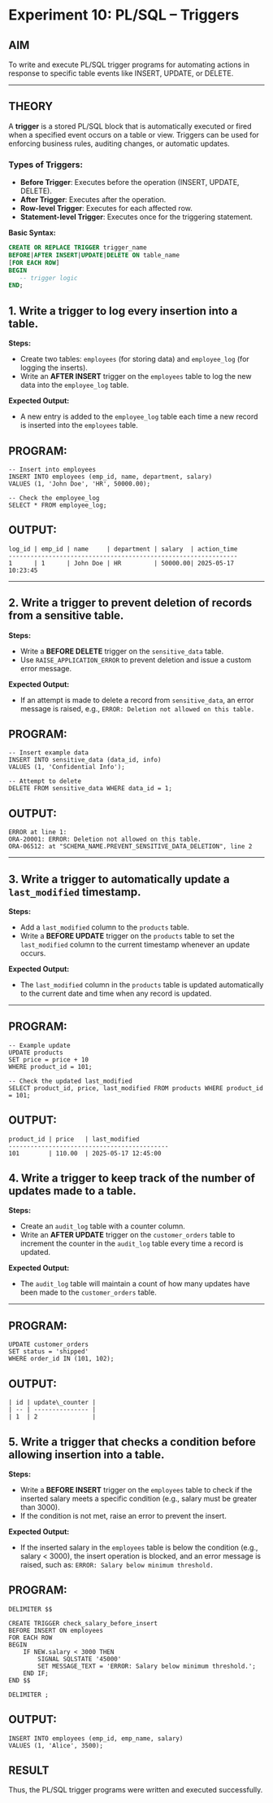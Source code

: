 # Experiment 10: PL/SQL – Triggers

## AIM
To write and execute PL/SQL trigger programs for automating actions in response to specific table events like INSERT, UPDATE, or DELETE.

---

## THEORY

A **trigger** is a stored PL/SQL block that is automatically executed or fired when a specified event occurs on a table or view. Triggers can be used for enforcing business rules, auditing changes, or automatic updates.

### Types of Triggers:
- **Before Trigger**: Executes before the operation (INSERT, UPDATE, DELETE).
- **After Trigger**: Executes after the operation.
- **Row-level Trigger**: Executes for each affected row.
- **Statement-level Trigger**: Executes once for the triggering statement.

**Basic Syntax:**
```sql
CREATE OR REPLACE TRIGGER trigger_name
BEFORE|AFTER INSERT|UPDATE|DELETE ON table_name
[FOR EACH ROW]
BEGIN
   -- trigger logic
END;
```

## 1. Write a trigger to log every insertion into a table.
**Steps:**
- Create two tables: `employees` (for storing data) and `employee_log` (for logging the inserts).
- Write an **AFTER INSERT** trigger on the `employees` table to log the new data into the `employee_log` table.

**Expected Output:**
- A new entry is added to the `employee_log` table each time a new record is inserted into the `employees` table.
## PROGRAM:
```
-- Insert into employees
INSERT INTO employees (emp_id, name, department, salary)
VALUES (1, 'John Doe', 'HR', 50000.00);

-- Check the employee_log
SELECT * FROM employee_log;
```
## OUTPUT:
```
log_id | emp_id | name     | department | salary  | action_time
---------------------------------------------------------------
1      | 1      | John Doe | HR         | 50000.00| 2025-05-17 10:23:45
```

---

## 2. Write a trigger to prevent deletion of records from a sensitive table.
**Steps:**
- Write a **BEFORE DELETE** trigger on the `sensitive_data` table.
- Use `RAISE_APPLICATION_ERROR` to prevent deletion and issue a custom error message.

**Expected Output:**
- If an attempt is made to delete a record from `sensitive_data`, an error message is raised, e.g., `ERROR: Deletion not allowed on this table.`
## PROGRAM:
```
-- Insert example data
INSERT INTO sensitive_data (data_id, info)
VALUES (1, 'Confidential Info');

-- Attempt to delete
DELETE FROM sensitive_data WHERE data_id = 1;
```
## OUTPUT:
```
ERROR at line 1:
ORA-20001: ERROR: Deletion not allowed on this table.
ORA-06512: at "SCHEMA_NAME.PREVENT_SENSITIVE_DATA_DELETION", line 2
```
---

## 3. Write a trigger to automatically update a `last_modified` timestamp.
**Steps:**
- Add a `last_modified` column to the `products` table.
- Write a **BEFORE UPDATE** trigger on the `products` table to set the `last_modified` column to the current timestamp whenever an update occurs.

**Expected Output:**
- The `last_modified` column in the `products` table is updated automatically to the current date and time when any record is updated.

---
## PROGRAM:
```
-- Example update
UPDATE products
SET price = price + 10
WHERE product_id = 101;

-- Check the updated last_modified
SELECT product_id, price, last_modified FROM products WHERE product_id = 101;
```
## OUTPUT:
```
product_id | price   | last_modified
--------------------------------------------
101        | 110.00  | 2025-05-17 12:45:00
```

## 4. Write a trigger to keep track of the number of updates made to a table.
**Steps:**
- Create an `audit_log` table with a counter column.
- Write an **AFTER UPDATE** trigger on the `customer_orders` table to increment the counter in the `audit_log` table every time a record is updated.

**Expected Output:**
- The `audit_log` table will maintain a count of how many updates have been made to the `customer_orders` table.

---
## PROGRAM:
```
UPDATE customer_orders
SET status = 'shipped'
WHERE order_id IN (101, 102);
```
## OUTPUT:
```
| id | update\_counter |
| -- | --------------- |
| 1  | 2               |
```

## 5. Write a trigger that checks a condition before allowing insertion into a table.
**Steps:**
- Write a **BEFORE INSERT** trigger on the `employees` table to check if the inserted salary meets a specific condition (e.g., salary must be greater than 3000).
- If the condition is not met, raise an error to prevent the insert.

**Expected Output:**
- If the inserted salary in the `employees` table is below the condition (e.g., salary < 3000), the insert operation is blocked, and an error message is raised, such as: `ERROR: Salary below minimum threshold.`
## PROGRAM:
```
DELIMITER $$

CREATE TRIGGER check_salary_before_insert
BEFORE INSERT ON employees
FOR EACH ROW
BEGIN
    IF NEW.salary < 3000 THEN
        SIGNAL SQLSTATE '45000'
        SET MESSAGE_TEXT = 'ERROR: Salary below minimum threshold.';
    END IF;
END $$

DELIMITER ;

```
## OUTPUT:
```
INSERT INTO employees (emp_id, emp_name, salary)
VALUES (1, 'Alice', 3500);

```
## RESULT
Thus, the PL/SQL trigger programs were written and executed successfully.
